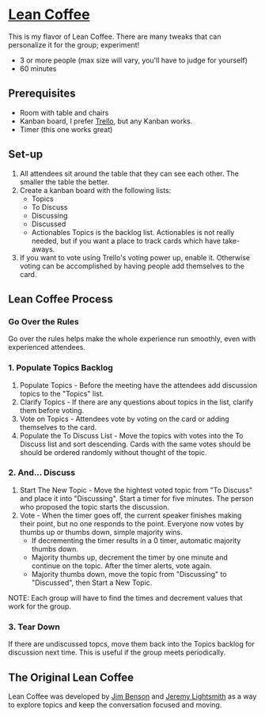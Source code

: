 
# [Lean Coffee](http://leancoffee.org/)

This is my flavor of Lean Coffee.  There are many tweaks that can personalize it for the group; experiment!

+ 3 or more people (max size will vary, you'll have to judge for yourself)
+ 60 minutes

## Prerequisites
+ Room with table and chairs
+ Kanban board, I prefer [Trello](https://www.trello.com), but any Kanban works.  
+ Timer (this one works great)

## Set-up
1. All attendees sit around the table that they can see each other. The smaller the table the better.
2. Create a kanban board with the following lists:
    + Topics
    + To Discuss
    + Discussing
    + Discussed
    + Actionables
    Topics is the backlog list.  Actionables is not really needed, but if you want a place to track cards which have take-aways.
3. If you want to vote using Trello's voting power up, enable it.  Otherwise voting can be accomplished by having people add themselves to the card.

## Lean Coffee Process

### Go Over the Rules
Go over the rules helps make the whole experience run smoothly, even with experienced attendees.

### 1. Populate Topics Backlog
1. Populate Topics - Before the meeting have the attendees add discussion topics to the "Topics" list.
2. Clarify Topics - If there are any questions about topics in the list, clarify them before voting.
3. Vote on Topics - Attendees vote by voting on the card or adding themselves to the card.
4. Populate the To Discuss List - Move the topics with votes into the To Discuss list and sort descending. Cards with the same votes should be should be ordered randomly without thought of the topic.

### 2. And... Discuss
1. Start The New Topic - Move the hightest voted topic from "To Discuss" and place it into "Discussing". Start a timer for five minutes. The person who proposed the topic starts the discussion.
2. Vote - When the timer goes off, the current speaker finishes making their point, but no one responds to the point. Everyone now votes by thumbs up or thumbs down, simple majority wins.
    + If decrementing the timer results in a 0 timer, automatic majority thumbs down.
    + Majority thumbs up, decrement the timer by one minute and continue on the topic. After the timer alerts, vote again.
    + Majority thumbs down, move the topic from "Discussing" to "Discussed", then Start a New Topic.

NOTE: Each group will have to find the times and decrement values that work for the group.

### 3. Tear Down
If there are undiscussed topcs, move them back into the Topics backlog for discussion next time.  This is useful if the group meets periodically.

## The Original Lean Coffee
Lean Coffee was developed by [Jim Benson](http://twitter.com/ourfounder) and [Jeremy Lightsmith](http://twitter.com/lightsmith) as a way to explore topics and keep the conversation focused and moving.
